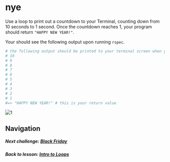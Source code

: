 # nye
Use a loop to print out a countdown to your Terminal, counting down from 10 seconds to 1 second. Once the countdown reaches 1, your program should return `"HAPPY NEW YEAR!"`.  

Your should see the following output upon running `rspec`.  
```ruby
# the following output should be printed to your terminal screen when you run rspec
# 10 
# 9 
# 8 
# 7 
# 6 
# 5 
# 4 
# 3 
# 2 
# 1 
#=> "HAPPY NEW YEAR!" # this is your return value
```  

![1](http://i.imgur.com/LVueehQ.gif)  

## Navigation   
##### Next challenge: [Black Friday](https://github.com/Coderdotnew/intro_web_apps_acp/tree/master/04_class/01_loops_intro/code/02_black_friday)
##### Back to lesson: [Intro to Loops](https://github.com/Coderdotnew/intro_web_apps_acp/tree/master/04_class/01_loops_intro)    
